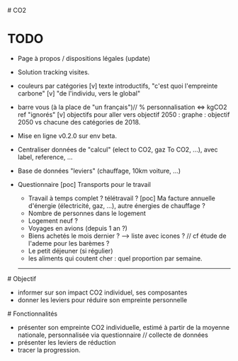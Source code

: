 # CO2

# TODO
* Page à propos / dispositions légales (update)
* Solution tracking visites.
* couleurs par catégories
[v] texte introductifs, "c'est quoi l'empreinte carbone"
[v] "de l'individu, vers le global"
* barre vous (à la place de "un français")// % personnalisation <=> kgCO2 ref "ignorés"
[v] objectifs pour aller vers objectif 2050 : graphe : objectif 2050 vs chacune des catégories de 2018.
* Mise en ligne v0.2.0 sur env beta.

* Centraliser données de "calcul" (elect to CO2, gaz To CO2, ...), avec label, reference, ...
* Base de données "leviers" (chauffage, 10km voiture, ...)


* Questionnaire
  [poc] Transports pour le travail
  * Travail à temps complet ? télétravail ?
  [poc] Ma facture annuelle d'énergie (électricité, gaz, ...), autre énergies de chauffage ?
  * Nombre de personnes dans le logement
  * Logement neuf ?
  * Voyages en avions (depuis 1 an ?)
  * Biens achetés le mois dernier ? --> liste avec icones ? // cf étude de l'ademe pour les barèmes ?
  * Le petit déjeuner (si régulier)
  * les aliments qui coutent cher : quel proportion par semaine.


  ________________________________________________________________________________

# Objectif

* informer sur son impact CO2 individuel, ses composantes
* donner les leviers pour réduire son empreinte personnelle


# Fonctionnalités

* présenter son empreinte CO2 individuelle, estimé à partir de la moyenne nationale, personnalisée via questionnaire // collecte de données
* présenter les leviers de réduction
* tracer la progression.
